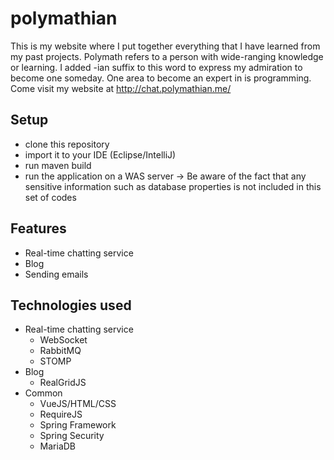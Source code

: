 # polymathian
This is my website where I put together everything that I have learned from my past projects. Polymath refers to a person with wide-ranging knowledge or learning. I added -ian suffix to this word to express my admiration to become one someday. One area to become an expert in is programming. Come visit my website at <http://chat.polymathian.me/>

## Setup
+ clone this repository 
+ import it to your IDE (Eclipse/IntelliJ)
+ run maven build
+ run the application on a WAS server 
-> Be aware of the fact that any sensitive information such as database properties is not included in this set of codes

## Features
+ Real-time chatting service
+ Blog
+ Sending emails

## Technologies used
+ Real-time chatting service
  + WebSocket
  + RabbitMQ
  + STOMP
+ Blog 
  + RealGridJS
+ Common
  + VueJS/HTML/CSS
  + RequireJS
  + Spring Framework
  + Spring Security 
  + MariaDB

